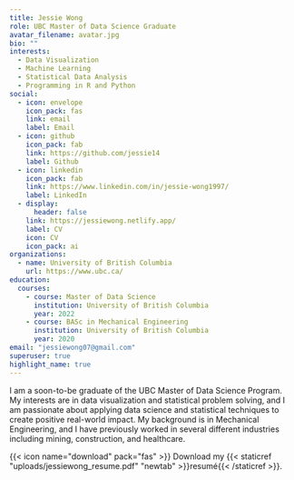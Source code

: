 ```yaml
---
title: Jessie Wong
role: UBC Master of Data Science Graduate
avatar_filename: avatar.jpg
bio: ""
interests:
  - Data Visualization
  - Machine Learning
  - Statistical Data Analysis
  - Programming in R and Python
social:
  - icon: envelope
    icon_pack: fas
    link: email
    label: Email
  - icon: github
    icon_pack: fab
    link: https://github.com/jessie14
    label: Github
  - icon: linkedin
    icon_pack: fab
    link: https://www.linkedin.com/in/jessie-wong1997/
    label: LinkedIn
  - display:
      header: false
    link: https://jessiewong.netlify.app/
    label: CV
    icon: CV
    icon_pack: ai
organizations:
  - name: University of British Columbia
    url: https://www.ubc.ca/
education:
  courses:
    - course: Master of Data Science
      institution: University of British Columbia
      year: 2022
    - course: BASc in Mechanical Engineering
      institution: University of British Columbia
      year: 2020
email: "jessiewong07@gmail.com"
superuser: true
highlight_name: true
---
```

I am a soon-to-be graduate of the UBC Master of Data Science Program. My interests are in data visualization and statistical problem solving, and I am passionate about applying data science and statistical techniques to create positive real-world impact. My background is in Mechanical Engineering, and I have previously worked in several different industries including mining, construction, and healthcare.

{{< icon name="download" pack="fas" >}} Download my {{< staticref "uploads/jessiewong_resume.pdf" "newtab" >}}resumé{{< /staticref >}}.
